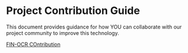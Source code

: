 #  Project Contribution Guide
This document provides guidance for how YOU can collaborate with our project community to improve this technology.

[FIN-OCR COntribution](https://github.com/finos/fin-ocr/blob/main/CONTRIBUTE.md)